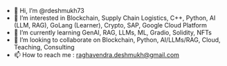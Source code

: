 - 👋 Hi, I’m @rdeshmukh73
- 👀 I’m interested in Blockchain, Supply Chain Logistics, C++, Python, AI (LLM, RAG), GoLang (Learner), Crypto, SAP, Google Cloud Platform 
- 🌱 I’m currently learning GenAI, RAG, LLMs, ML, Gradio, Solidity, NFTs
- 💞️ I’m looking to collaborate on Blockchain, Python, AI/LLMs/RAG, Cloud, Teaching, Consulting
- 📫 How to reach me : raghavendra.deshmukh@gmail.com

<!---
rdeshmukh73/rdeshmukh73 is a ✨ special ✨ repository because its `README.md` (this file) appears on your GitHub profile.
You can click the Preview link to take a look at your changes.
--->
